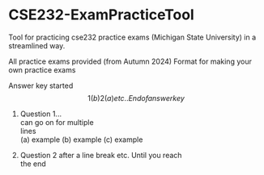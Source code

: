# CSE232-ExamPracticeTool
Tool for practicing cse232 practice exams (Michigan State University) in a streamlined way.

All practice exams provided (from Autumn 2024)
Format for making your own practice exams  

Answer key started$$  
1 (b)  
2 (a)  
etc..  
End of answer key$$  
1. Question 1...  
can go on for multiple  
lines  
(a) example
(b) example
(c) example

2. Question 2
after a line
break
etc.
Until you reach  
the end  
